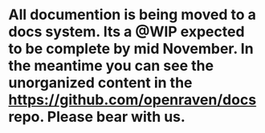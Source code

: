 # All documention is being moved to a docs system. Its a @WIP expected to be complete by mid November. In the meantime you can see the unorganized content in the https://github.com/openraven/docs repo. Please bear with us. 
